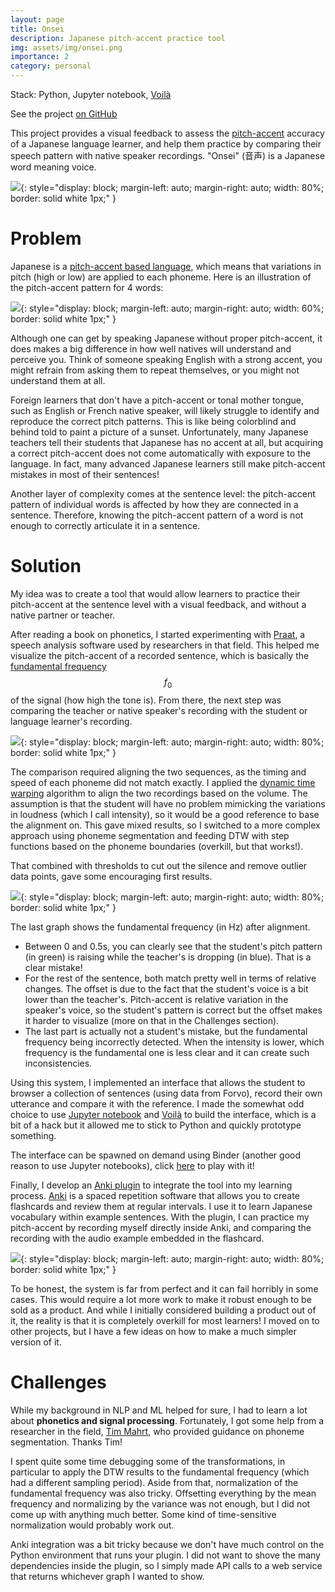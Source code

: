 ```yaml
---
layout: page
title: Onsei
description: Japanese pitch-accent practice tool
img: assets/img/onsei.png
importance: 2
category: personal
---
```


Stack: Python, Jupyter notebook, [Voilà](https://voila.readthedocs.io/en/stable/index.html)

See the project [on GitHub](https://github.com/itsupera/onsei)

This project provides a visual feedback to assess the [pitch-accent](https://en.wikipedia.org/wiki/Japanese_pitch_accent) accuracy of a Japanese language learner, and help them practice by comparing their speech pattern with native speaker recordings. "Onsei" (音声) is a Japanese word meaning voice.

![](/assets/img/onsei_interface.png){: style="display: block; margin-left: auto; margin-right: auto; width: 80%; border: solid white 1px;" }

# Problem

Japanese is a [pitch-accent based language](https://en.wikipedia.org/wiki/Japanese_pitch_accent), which means that variations in pitch (high or low) are applied to each phoneme. Here is an illustration of the pitch-accent pattern for 4 words:

![](/assets/img/pitch_accent_examples.png){: style="display: block; margin-left: auto; margin-right: auto; width: 60%; border: solid white 1px;" }

Although one can get by speaking Japanese without proper pitch-accent, it does makes a big difference in how well natives will understand and perceive you. Think of someone speaking English with a strong accent, you might refrain from asking them to repeat themselves, or you might not understand them at all.

Foreign learners that don't have a pitch-accent or tonal mother tongue, such as English or French native speaker, will likely struggle to identify and reproduce the correct pitch patterns. This is like being colorblind and behind told to paint a picture of a sunset.
Unfortunately, many Japanese teachers tell their students that Japanese has no accent at all, but acquiring a correct pitch-accent does not come automatically with exposure to the language. In fact, many advanced Japanese learners still make pitch-accent mistakes in most of their sentences!

Another layer of complexity comes at the sentence level: the pitch-accent pattern of individual words is affected by how they are connected in a sentence.
Therefore, knowing the pitch-accent pattern of a word is not enough to correctly articulate it in a sentence.

# Solution

My idea was to create a tool that would allow learners to practice their pitch-accent at the sentence level with a visual feedback, and without a native partner or teacher.

After reading a book on phonetics, I started experimenting with [Praat](https://www.fon.hum.uva.nl/praat/), a speech analysis software used by researchers in that field. This helped me visualize the pitch-accent of a recorded sentence, which is basically the [fundamental frequency](https://en.wikipedia.org/wiki/Fundamental_frequency) $$f_0$$ of the signal (how high the tone is).
From there, the next step was comparing the teacher or native speaker's recording with the student or language learner's recording.

![](/assets/img/onsei_graph_1.png){: style="display: block; margin-left: auto; margin-right: auto; width: 80%; border: solid white 1px;" }

The comparison required aligning the two sequences, as the timing and speed of each phoneme did not match exactly.
I applied the [dynamic time warping](https://en.wikipedia.org/wiki/Dynamic_time_warping) algorithm to align the two recordings based on the volume.
The assumption is that the student will have no problem mimicking the variations in loudness (which I call intensity), so it would be a good reference to base the alignment on. This gave mixed results, so I switched to a more complex approach using phoneme segmentation and feeding DTW with step functions based on the phoneme boundaries (overkill, but that works!).

That combined with thresholds to cut out the silence and remove outlier data points, gave some encouraging first results.

![](/assets/img/onsei_graph_2.png){: style="display: block; margin-left: auto; margin-right: auto; width: 80%; border: solid white 1px;" }

The last graph shows the fundamental frequency (in Hz) after alignment.
- Between 0 and 0.5s, you can clearly see that the student's pitch pattern (in green) is raising while the teacher's is dropping (in blue). That is a clear mistake!
- For the rest of the sentence, both match pretty well in terms of relative changes. The offset is due to the fact that the student's voice is a bit lower than the teacher's. Pitch-accent is relative variation in the speaker's voice, so the student's pattern is correct but the offset makes it harder to visualize (more on that in the Challenges section).
- The last part is actually not a student's mistake, but the fundamental frequency being incorrectly detected. When the intensity is lower, which frequency is the fundamental one is less clear and it can create such inconsistencies.

Using this system, I implemented an interface that allows the student to browser a collection of sentences (using data from Forvo), record their own utterance and compare it with the reference.
I made the somewhat odd choice to use [Jupyter notebook](https://jupyter.org/) and [Voilà](https://voila.readthedocs.io/en/stable/index.html) to build the interface, which is a bit of a hack but it allowed me to stick to Python and quickly prototype something.

The interface can be spawned on demand using Binder (another good reason to use Jupyter notebooks), click [here](https://mybinder.org/v2/gh/itsupera/onsei/HEAD?urlpath=voila/render/work/notebook.ipynb) to play with it!

Finally, I develop an [Anki plugin](https://github.com/itsupera/onsei-anki) to integrate the tool into my learning process.
[Anki](https://ankiweb.net/about) is a spaced repetition software that allows you to create flashcards and review them at regular intervals. I use it to learn Japanese vocabulary within example sentences. With the plugin, I can practice my pitch-accent by recording myself directly inside Anki, and comparing the recording with the audio example embedded in the flashcard.

![](https://github.com/itsupera/onsei-anki/blob/main/screenshot.png?raw=true){: style="display: block; margin-left: auto; margin-right: auto; width: 80%; border: solid white 1px;" }

To be honest, the system is far from perfect and it can fail horribly in some cases. This would require a lot more work to make it robust enough to be sold as a product.
And while I initially considered building a product out of it, the reality is that it is completely overkill for most learners!
I moved on to other projects, but I have a few ideas on how to make a much simpler version of it.

# Challenges

While my background in NLP and ML helped for sure, I had to learn a lot about **phonetics and signal processing**. Fortunately, I got some help from a researcher in the field, [Tim Mahrt](https://github.com/timmahrt), who provided guidance on phoneme segmentation. Thanks Tim!

I spent quite some time debugging some of the transformations, in particular to apply the DTW results to the fundamental frequency (which had a different sampling period).
Aside from that, normalization of the fundamental frequency was also tricky. Offsetting everything by the mean frequency and normalizing by the variance was not enough, but I did not come up with anything much better. Some kind of time-sensitive normalization would probably work out.

Anki integration was a bit tricky because we don't have much control on the Python environment that runs your plugin. I did not want to shove the many dependencies inside the plugin, so I simply made API calls to a web service that returns whichever graph I wanted to show.